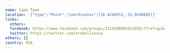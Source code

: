 ```yaml
---
name: Cape Town
location: '{"type":"Point","coordinates":[18.4240553,-33.9248685]}'
links:
  others: 
  facebook: https://www.facebook.com/groups/2214586885431693/?fref=gc&dti=228044261159153&hc_location=ufi
  twitter: https://twitter.com/xrebellionza
others: []
country: RSA
---
```

